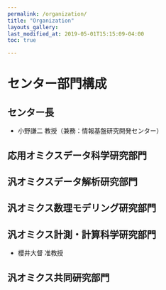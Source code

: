 ```yaml
---
permalink: /organization/
title: "Organization"
layouts_gallery:
last_modified_at: 2019-05-01T15:15:09-04:00
toc: true

---
```


# センター部門構成

## センター長 

- 小野謙二 教授（兼務：情報基盤研究開発センター）


## 応用オミクスデータ科学研究部門


## 汎オミクスデータ解析研究部門

## 汎オミクス数理モデリング研究部門

## 汎オミクス計測・計算科学研究部門

- 櫻井大督 准教授

## 汎オミクス共同研究部門






